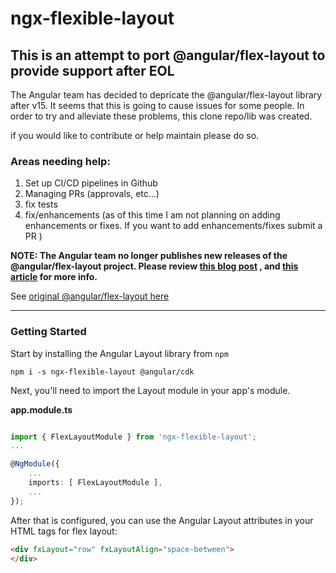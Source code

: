 # ngx-flexible-layout

## This is an attempt to port @angular/flex-layout to provide support after EOL

The Angular team has decided to depricate the @angular/flex-layout library after v15.  It seems that this is going to cause issues for some people.
In order to try and alleviate these problems, this clone repo/lib was created. 

if you would like to contribute or help maintain please do so.

### Areas needing help:
1. Set up CI/CD pipelines in Github
2. Managing PRs (approvals, etc...)
3. fix tests
4. fix/enhancements (as of this time I am not planning on adding enhancements or fixes. If you want to add enhancements/fixes submit a PR )

**NOTE: The Angular team no longer publishes new releases of the @angular/flex-layout project. Please review [this blog post](https://blog.angular.io/modern-css-in-angular-layouts-4a259dca9127) 
, and [this article](https://medium.com/@caerus.karu/farewell-flex-layout-aaa567023769) for more info.**

See [original @angular/flex-layout here](https://github.com/angular/flex-layout)

---
### Getting Started

Start by installing the Angular Layout library from `npm`

`npm i -s ngx-flexible-layout @angular/cdk`

Next, you'll need to import the Layout module in your app's module.

**app.module.ts**

```ts

import { FlexLayoutModule } from 'ngx-flexible-layout';
...

@NgModule({
    ...
    imports: [ FlexLayoutModule ],
    ...
});
```

After that is configured, you can use the Angular Layout attributes in your HTML tags for flex layout:
```html
<div fxLayout="row" fxLayoutAlign="space-between">
</div>
```